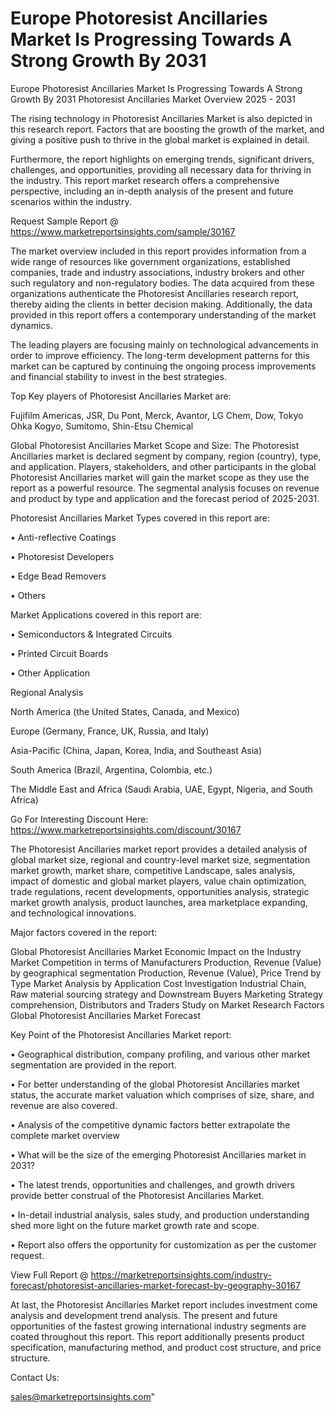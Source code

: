# Europe Photoresist Ancillaries Market Is Progressing Towards A Strong Growth By 2031
 Europe Photoresist Ancillaries Market Is Progressing Towards A Strong Growth By 2031
Photoresist Ancillaries Market Overview 2025 - 2031

The rising technology in Photoresist Ancillaries Market is also depicted in this research report. Factors that are boosting the growth of the market, and giving a positive push to thrive in the global market is explained in detail.

Furthermore, the report highlights on emerging trends, significant drivers, challenges, and opportunities, providing all necessary data for thriving in the industry. This report market research offers a comprehensive perspective, including an in-depth analysis of the present and future scenarios within the industry.

Request Sample Report @ https://www.marketreportsinsights.com/sample/30167

The market overview included in this report provides information from a wide range of resources like government organizations, established companies, trade and industry associations, industry brokers and other such regulatory and non-regulatory bodies. The data acquired from these organizations authenticate the Photoresist Ancillaries research report, thereby aiding the clients in better decision making. Additionally, the data provided in this report offers a contemporary understanding of the market dynamics.

The leading players are focusing mainly on technological advancements in order to improve efficiency. The long-term development patterns for this market can be captured by continuing the ongoing process improvements and financial stability to invest in the best strategies.

Top Key players of Photoresist Ancillaries Market are:

Fujifilm Americas, JSR, Du Pont, Merck, Avantor, LG Chem, Dow, Tokyo Ohka Kogyo, Sumitomo, Shin-Etsu Chemical

Global Photoresist Ancillaries Market Scope and Size:
The Photoresist Ancillaries market is declared segment by company, region (country), type, and application. Players, stakeholders, and other participants in the global Photoresist Ancillaries market will gain the market scope as they use the report as a powerful resource. The segmental analysis focuses on revenue and product by type and application and the forecast period of 2025-2031.

Photoresist Ancillaries Market Types covered in this report are:

• Anti-reflective Coatings

• Photoresist Developers

• Edge Bead Removers

• Others

Market Applications covered in this report are:

• Semiconductors & Integrated Circuits

• Printed Circuit Boards

• Other Application

Regional Analysis

North America (the United States, Canada, and Mexico)

Europe (Germany, France, UK, Russia, and Italy)

Asia-Pacific (China, Japan, Korea, India, and Southeast Asia)

South America (Brazil, Argentina, Colombia, etc.)

The Middle East and Africa (Saudi Arabia, UAE, Egypt, Nigeria, and South Africa)

Go For Interesting Discount Here: https://www.marketreportsinsights.com/discount/30167

The Photoresist Ancillaries market report provides a detailed analysis of global market size, regional and country-level market size, segmentation market growth, market share, competitive Landscape, sales analysis, impact of domestic and global market players, value chain optimization, trade regulations, recent developments, opportunities analysis, strategic market growth analysis, product launches, area marketplace expanding, and technological innovations.

Major factors covered in the report:

Global Photoresist Ancillaries Market
Economic Impact on the Industry
Market Competition in terms of Manufacturers
Production, Revenue (Value) by geographical segmentation
Production, Revenue (Value), Price Trend by Type
Market Analysis by Application
Cost Investigation
Industrial Chain, Raw material sourcing strategy and Downstream Buyers
Marketing Strategy comprehension, Distributors and Traders
Study on Market Research Factors
Global Photoresist Ancillaries Market Forecast

Key Point of the Photoresist Ancillaries Market report:

• Geographical distribution, company profiling, and various other market segmentation are provided in the report.

• For better understanding of the global Photoresist Ancillaries market status, the accurate market valuation which comprises of size, share, and revenue are also covered.

• Analysis of the competitive dynamic factors better extrapolate the complete market overview

• What will be the size of the emerging Photoresist Ancillaries market in 2031?

• The latest trends, opportunities and challenges, and growth drivers provide better construal of the Photoresist Ancillaries Market.

• In-detail industrial analysis, sales study, and production understanding shed more light on the future market growth rate and scope.

• Report also offers the opportunity for customization as per the customer request.

View Full Report @ https://marketreportsinsights.com/industry-forecast/photoresist-ancillaries-market-forecast-by-geography-30167

At last, the Photoresist Ancillaries Market report includes investment come analysis and development trend analysis. The present and future opportunities of the fastest growing international industry segments are coated throughout this report. This report additionally presents product specification, manufacturing method, and product cost structure, and price structure.

Contact Us:

sales@marketreportsinsights.com"
